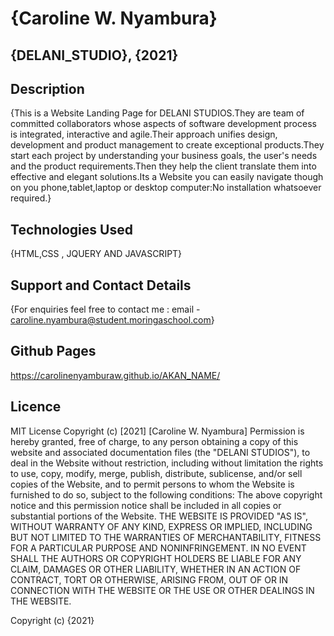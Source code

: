 # {Caroline W. Nyambura}
## {DELANI_STUDIO}, {2021}

## Description
{This is a Website Landing Page for DELANI STUDIOS.They are team of committed collaborators whose aspects of software development process is integrated, interactive and  agile.Their approach unifies design, development and product management to create exceptional products.They start each project by understanding  your business goals, the user's needs and the product requirements.Then they help the client translate them into effective and elegant solutions.Its a Website you can easily navigate though on you phone,tablet,laptop or desktop computer:No installation whatsoever required.}

## Technologies Used
{HTML,CSS , JQUERY AND JAVASCRIPT}

## Support and Contact Details
{For enquiries feel free to contact me : email - caroline.nyambura@student.moringaschool.com}

## Github Pages
https://carolinenyamburaw.github.io/AKAN_NAME/

## Licence 

MIT License
Copyright (c) [2021] [Caroline W. Nyambura]
Permission is hereby granted, free of charge, to any person obtaining a copy
of this website and associated documentation files (the "DELANI STUDIOS"), to deal
in the Website without restriction, including without limitation the rights
to use, copy, modify, merge, publish, distribute, sublicense, and/or sell
copies of the Website, and to permit persons to whom the Website is
furnished to do so, subject to the following conditions:
The above copyright notice and this permission notice shall be included in all
copies or substantial portions of the Website.
THE WEBSITE IS PROVIDED "AS IS", WITHOUT WARRANTY OF ANY KIND, EXPRESS OR
IMPLIED, INCLUDING BUT NOT LIMITED TO THE WARRANTIES OF MERCHANTABILITY,
FITNESS FOR A PARTICULAR PURPOSE AND NONINFRINGEMENT. IN NO EVENT SHALL THE
AUTHORS OR COPYRIGHT HOLDERS BE LIABLE FOR ANY CLAIM, DAMAGES OR OTHER
LIABILITY, WHETHER IN AN ACTION OF CONTRACT, TORT OR OTHERWISE, ARISING FROM,
OUT OF OR IN CONNECTION WITH THE WEBSITE OR THE USE OR OTHER DEALINGS IN THE
WEBSITE.


Copyright (c) {2021} 